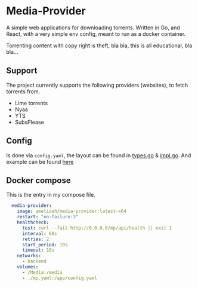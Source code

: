 # Media-Provider
A simple web applications for downloading torrents. Written in Go, and React, with a very simple env config, meant to run as a docker container.

Torrenting content with copy right is theft, bla bla, this is all educational, bla bla...

## Support

The project currently supports the following providers (websites), to fetch torrents from.

- Lime torrents
- Nyaa
- YTS
- SubsPlease

## Config

Is done via `config.yaml`, the layout can be found in [types.go](config/types.go) & [impl.go](config/impl.go). And example can be found [here](config.yaml.example)

## Docker compose
This is the entry in my compose file.
```yaml
  media-provider:
    image: ameliaah/media-provider:latest-x64
    restart: "on-failure:3"
    healthcheck:
      test: curl --fail http://0.0.0.0/mp/api/health || exit 1
      interval: 60s
      retries: 2
      start_period: 10s
      timeout: 10s
    networks:
      - backend
    volumes:
      - /Media:/media
      - ./mp.yaml:/app/config.yaml
```

